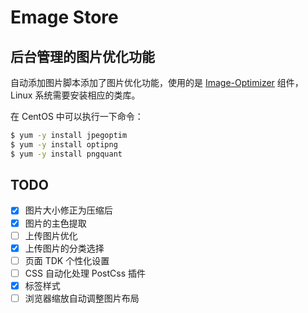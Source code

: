 # Emage Store

## 后台管理的图片优化功能

自动添加图片脚本添加了图片优化功能，使用的是 [Image-Optimizer](https://github.com/spatie/image-optimizer) 组件，Linux 系统需要安装相应的类库。

在 CentOS 中可以执行一下命令：

```bash
$ yum -y install jpegoptim
$ yum -y install optipng
$ yum -y install pngquant
```

## TODO

- [X] 图片大小修正为压缩后
- [X] 图片的主色提取
- [ ] 上传图片优化
- [X] 上传图片的分类选择
- [ ] 页面 TDK 个性化设置
- [ ] CSS 自动化处理 PostCss 插件
- [X] 标签样式
- [ ] 浏览器缩放自动调整图片布局